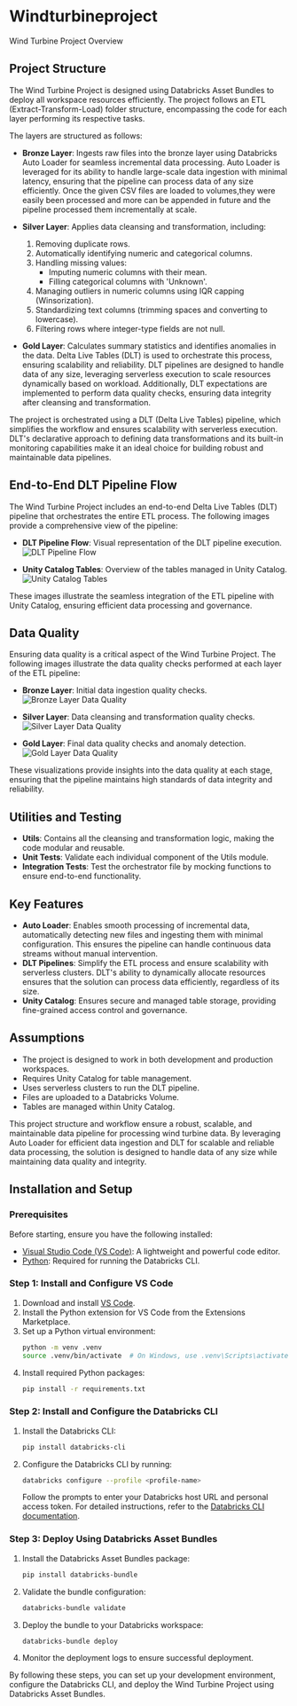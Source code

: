 # Windturbineproject
Wind Turbine Project Overview

## Project Structure
The Wind Turbine Project is designed using Databricks Asset Bundles to deploy all workspace resources efficiently. The project follows an ETL (Extract-Transform-Load) folder structure, encompassing the code for each layer performing its respective tasks. 

The layers are structured as follows:

- **Bronze Layer**: Ingests raw files into the bronze layer using Databricks Auto Loader for seamless incremental data processing. Auto Loader is leveraged for its ability to handle large-scale data ingestion with minimal latency, ensuring that the pipeline can process data of any size efficiently. Once the given CSV files are loaded to volumes,they
were easily been processed and more can be appended in future and the pipeline processed them incrementally at scale.

- **Silver Layer**: Applies data cleansing and transformation, including:
    1. Removing duplicate rows.
    2. Automatically identifying numeric and categorical columns.
    3. Handling missing values:
         - Imputing numeric columns with their mean.
         - Filling categorical columns with 'Unknown'.
    4. Managing outliers in numeric columns using IQR capping (Winsorization).
    5. Standardizing text columns (trimming spaces and converting to lowercase).
    6. Filtering rows where integer-type fields are not null.

- **Gold Layer**: Calculates summary statistics and identifies anomalies in the data. Delta Live Tables (DLT) is used to orchestrate this process, ensuring scalability and reliability. DLT pipelines are designed to handle data of any size, leveraging serverless execution to scale resources dynamically based on workload. Additionally, DLT expectations are implemented to perform data quality checks, ensuring data integrity after cleansing and transformation.

The project is orchestrated using a DLT (Delta Live Tables) pipeline, which simplifies the workflow and ensures scalability with serverless execution. DLT's declarative approach to defining data transformations and its built-in monitoring capabilities make it an ideal choice for building robust and maintainable data pipelines.

## End-to-End DLT Pipeline Flow

The Wind Turbine Project includes an end-to-end Delta Live Tables (DLT) pipeline that orchestrates the entire ETL process. The following images provide a comprehensive view of the pipeline:

- **DLT Pipeline Flow**: Visual representation of the DLT pipeline execution.
    ![DLT Pipeline Flow](images/turbine_dlt_pipeline_run.jpg)

- **Unity Catalog Tables**: Overview of the tables managed in Unity Catalog.
    ![Unity Catalog Tables](images/tables.jpg)

These images illustrate the seamless integration of the ETL pipeline with Unity Catalog, ensuring efficient data processing and governance.
## Data Quality

Ensuring data quality is a critical aspect of the Wind Turbine Project. The following images illustrate the data quality checks performed at each layer of the ETL pipeline:

- **Bronze Layer**: Initial data ingestion quality checks.
    ![Bronze Layer Data Quality](images/bronze_quality.jpg)

- **Silver Layer**: Data cleansing and transformation quality checks.
    ![Silver Layer Data Quality](images/silver_quality.jpg)

- **Gold Layer**: Final data quality checks and anomaly detection.
    ![Gold Layer Data Quality](images/gold_quality.jpg)

These visualizations provide insights into the data quality at each stage, ensuring that the pipeline maintains high standards of data integrity and reliability.
## Utilities and Testing

- **Utils**: Contains all the cleansing and transformation logic, making the code modular and reusable.
- **Unit Tests**: Validate each individual component of the Utils module.
- **Integration Tests**: Test the orchestrator file by mocking functions to ensure end-to-end functionality.

## Key Features

- **Auto Loader**: Enables smooth processing of incremental data, automatically detecting new files and ingesting them with minimal configuration. This ensures the pipeline can handle continuous data streams without manual intervention.
- **DLT Pipelines**: Simplify the ETL process and ensure scalability with serverless clusters. DLT's ability to dynamically allocate resources ensures that the solution can process data efficiently, regardless of its size.
- **Unity Catalog**: Ensures secure and managed table storage, providing fine-grained access control and governance.

## Assumptions

- The project is designed to work in both development and production workspaces.
- Requires Unity Catalog for table management.
- Uses serverless clusters to run the DLT pipeline.
- Files are uploaded to a Databricks Volume.
- Tables are managed within Unity Catalog.

This project structure and workflow ensure a robust, scalable, and maintainable data pipeline for processing wind turbine data. By leveraging Auto Loader for efficient data ingestion and DLT for scalable and reliable data processing, the solution is designed to handle data of any size while maintaining data quality and integrity.

## Installation and Setup

### Prerequisites
Before starting, ensure you have the following installed:
- [Visual Studio Code (VS Code)](https://code.visualstudio.com/): A lightweight and powerful code editor.
- [Python](https://www.python.org/downloads/): Required for running the Databricks CLI.

### Step 1: Install and Configure VS Code
1. Download and install [VS Code](https://code.visualstudio.com/).
2. Install the Python extension for VS Code from the Extensions Marketplace.
3. Set up a Python virtual environment:
    ```bash
    python -m venv .venv
    source .venv/bin/activate  # On Windows, use .venv\Scripts\activate
    ```
4. Install required Python packages:
    ```bash
    pip install -r requirements.txt
    ```

### Step 2: Install and Configure the Databricks CLI
1. Install the Databricks CLI:
    ```bash
    pip install databricks-cli
    ```
2. Configure the Databricks CLI by running:
    ```bash
    databricks configure --profile <profile-name>
    ```
    Follow the prompts to enter your Databricks host URL and personal access token. 
    For detailed instructions, refer to the [Databricks CLI documentation](https://docs.databricks.com/dev-tools/cli/index.html).

### Step 3: Deploy Using Databricks Asset Bundles
1. Install the Databricks Asset Bundles package:
    ```bash
    pip install databricks-bundle
    ```
2. Validate the bundle configuration:
    ```bash
    databricks-bundle validate
    ```
3. Deploy the bundle to your Databricks workspace:
    ```bash
    databricks-bundle deploy
    ```
4. Monitor the deployment logs to ensure successful deployment.

By following these steps, you can set up your development environment, configure the Databricks CLI, and deploy the Wind Turbine Project using Databricks Asset Bundles.
